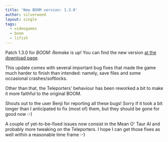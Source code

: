 ```yaml
---
title: 'New BOOM version: 1.3.0'
author: silverweed
layout: single
tags:  
  - videogames  
  - boom  
  - lifish
---
```


Patch 1.3.0 for *BOOM: Remake* is up! You can find the new version [at the download page](https://silverweed.github.io/boom/).

This update comes with several important bug fixes that made the game much harder to finish than intended: namely, save files and some occasional crashes/softlocks.

Other than that, the Teleporters' behaviour has been reworked a bit to make it more faithful to the original BOOM.

Shouts out to the user Benji for reporting all these bugs! Sorry if it took a bit longer than I anticipated to fix (most of) them, but they should be gone for good now :-)

A couple of yet-to-be-fixed issues now consist in the Mean O' Taur AI and probably more tweaking on the Teleporters. I hope I can get those fixes as well within a reasonable time frame :-)
